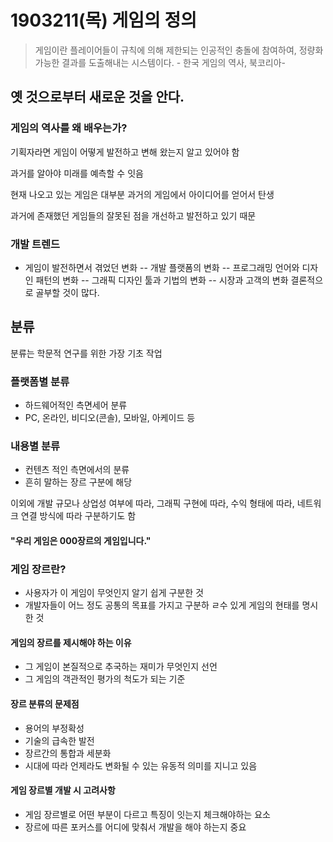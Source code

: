 # 1903211(목) 게임의 정의

> 게임이란 플레이어들이 규칙에 의해 제한되는 인공적인 충돌에 참여하여, 정량화 가능한 결과를 도출해내는 시스템이다. - 한국 게임의 역사, 북코리아-

## 옛 것으로부터 새로운 것을 안다.

### 게임의 역사를 왜 배우는가?

기획자라면 게임이 어떻게 발전하고 변해 왔는지 알고 있어야 함

과거를 알아야 미래를 예측할 수 잇음

현재 나오고 있는 게임은 대부분 과거의 게임에서 아이디어를 얻어서 탄생

과거에 존재했던 게임들의 잘못된 점을 개선하고 발전하고 있기 때문

### 개발 트렌드
- 게임이 발전하면서 겪었던 변화
-- 개발 플랫폼의 변화
-- 프로그래밍 언어와 디자인 패턴의 변화
-- 그래픽 디자인 툴과 기법의 변화
-- 시장과 고객의 변화
결론적으로 골부할 것이 많다.

## 분류

분류는 학문적 연구를 위한 가장 기초 작업

### 플랫폼별 분류
- 하드웨어적인 측면세어 분류
- PC, 온라인, 비디오(콘솔), 모바일, 아케이드 등

### 내용별 분류
- 컨텐츠 적인 측면에서의 분류
- 흔히 말하는 장르 구분에 해당

이외에 개발 규모나 상업성 여부에 따라, 그래픽 구현에 따라, 수익 형태에 따라, 네트워크 연결 방식에 따라 구분하기도 함

#### "우리 게임은 000장르의 게임입니다."

### 게임 장르란?
- 사용자가 이 게임이 무엇인지 알기 쉽게 구분한 것
- 개발자들이 어느 정도 공통의 목표를 가지고 구분하 ㄹ수 있게 게임의 현태를 명시한 것

#### 게임의 장르를 제시해야 하는 이유
- 그 게임이 본질적으로 추국하는 재미가 무엇인지 선언
- 그 게임의 객관적인 평가의 척도가 되는 기준

#### 장르 분류의 문제점
- 용어의 부정확성
- 기술의 급속한 발전
- 장르간의 통합과 세분화
- 시대에 따라 언제라도 변화될 수 있는 유동적 의미를 지니고 있음


#### 게임 장르별 개발 시 고려사항

- 게임 장르별로 어떤 부분이 다르고 특징이 잇는지 체크해야하는 요소
- 장르에 따른 포커스를 어디에 맞춰서 개발을 해야 하는지 중요
